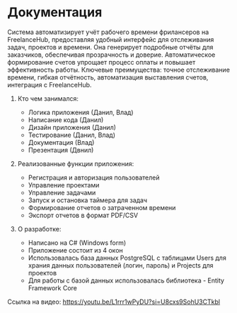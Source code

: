 # Документация

Система автоматизирует учёт рабочего времени фрилансеров на FreelanceHub, предоставляя удобный интерфейс для отслеживания задач, проектов и времени. Она генерирует подробные отчёты для заказчиков, обеспечивая прозрачность и доверие. Автоматическое формирование счетов упрощает процесс оплаты и повышает эффективность работы. Ключевые преимущества: точное отслеживание времени, гибкая отчётность, автоматизация выставления счетов, интеграция с FreelanceHub.

1) Кто чем занимался:
   - Логика приложения (Данил, Влад)
   - Написание кода (Данил)
   - Дизайн приложения (Данил)
   - Тестирование (Данил, Влад)
   - Документация (Влад)
   - Презентация (Двнил)

2) Реализованные функции приложения:
   - Регистрация и авторизация пользователей
   - Управление проектами 
   - Управление задачами 
   - Запуск и остановка таймера для задач
   - Формирование отчетов о затраченном времени
   - Экспорт отчетов в формат PDF/CSV
  
3) О разработке:
   - Написано на C# (Windows form)
   - Приложение состоит из 4 окон
   - Использовалась база данных PostgreSQL с таблицами Users для храния данных пользователей (логин, пароль) и Projects для проектов
   - Для работы с базой данных использовалась библиотека - Entity Framework Core

Ссылка на видео: https://youtu.be/L1rrr1wPyDU?si=U8cxs9SohU3CTkbl

